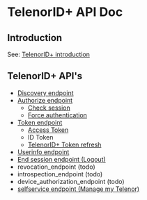 # TelenorID\+ API Doc

## Introduction

See: [TelenorID\+ introduction](README.md)

## TelenorID\+ API's

* [Discovery endpoint](TelenorID_Plus_-_discovery.md)
* [Authorize endpoint](TelenorID_Plus_-_authorize.md)
  * [Check session](TelenorID_Plus_-_authorize.md#check-if-user-has-session)
  * [Force authentication](TelenorID_Plus_-_authorize.md#force-authentication-and-ignore-sso)
* [Token endpoint](TelenorID_Plus_-_token.md)
  * [Access Token](TelenorID_Plus_-_accesstokens.md)
  * ID Token
  * [TelenorID\+ Token refresh](TelenorID_Plus_-_token_refresh.md)
* [Userinfo endpoint](TelenorID_Plus_-_userinfo.md)
* [End session endpoint (Logout)](TelenorID_Plus_-_logout.md)
* revocation_endpoint (todo)
* introspection_endpoint (todo)
* device_authorization_endpoint (todo)
* [selfservice endpoint (Manage my Telenor)](TelenorID_Plus_-_ManageMyTelenor.md)

